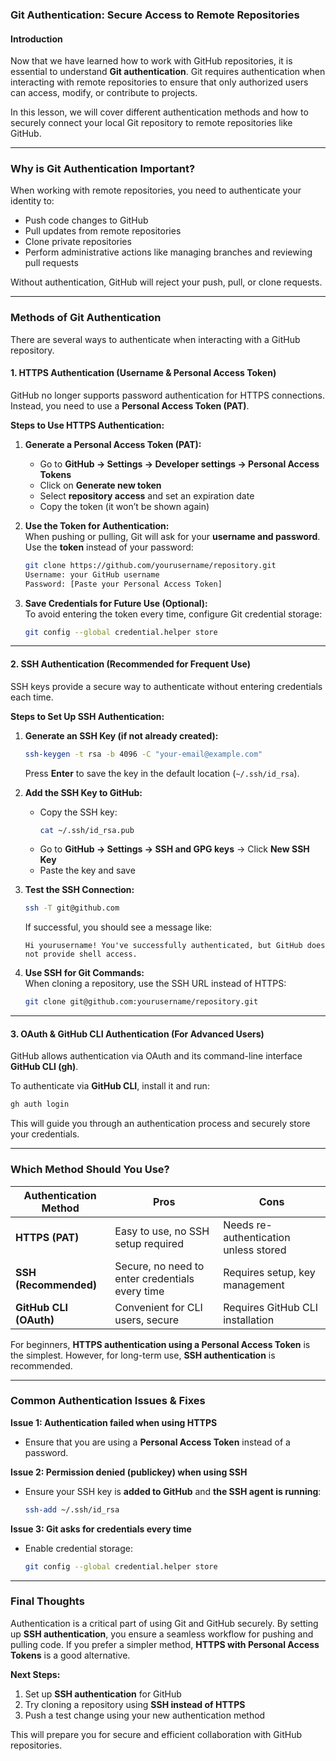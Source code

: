 ### **Git Authentication: Secure Access to Remote Repositories**  

#### **Introduction**  
Now that we have learned how to work with GitHub repositories, it is essential to understand **Git authentication**. Git requires authentication when interacting with remote repositories to ensure that only authorized users can access, modify, or contribute to projects.

In this lesson, we will cover different authentication methods and how to securely connect your local Git repository to remote repositories like GitHub.

---

### **Why is Git Authentication Important?**  
When working with remote repositories, you need to authenticate your identity to:  

- Push code changes to GitHub  
- Pull updates from remote repositories  
- Clone private repositories  
- Perform administrative actions like managing branches and reviewing pull requests  

Without authentication, GitHub will reject your push, pull, or clone requests.

---

### **Methods of Git Authentication**
There are several ways to authenticate when interacting with a GitHub repository.

#### **1. HTTPS Authentication (Username & Personal Access Token)**
GitHub no longer supports password authentication for HTTPS connections. Instead, you need to use a **Personal Access Token (PAT)**.

**Steps to Use HTTPS Authentication:**  

1. **Generate a Personal Access Token (PAT):**  
   - Go to **GitHub → Settings → Developer settings → Personal Access Tokens**  
   - Click on **Generate new token**  
   - Select **repository access** and set an expiration date  
   - Copy the token (it won’t be shown again)

2. **Use the Token for Authentication:**  
   When pushing or pulling, Git will ask for your **username and password**. Use the **token** instead of your password:
   ```bash
   git clone https://github.com/yourusername/repository.git
   Username: your GitHub username
   Password: [Paste your Personal Access Token]
   ```

3. **Save Credentials for Future Use (Optional):**  
   To avoid entering the token every time, configure Git credential storage:
   ```bash
   git config --global credential.helper store
   ```

---

#### **2. SSH Authentication (Recommended for Frequent Use)**
SSH keys provide a secure way to authenticate without entering credentials each time.

**Steps to Set Up SSH Authentication:**  

1. **Generate an SSH Key (if not already created):**  
   ```bash
   ssh-keygen -t rsa -b 4096 -C "your-email@example.com"
   ```
   Press **Enter** to save the key in the default location (`~/.ssh/id_rsa`).

2. **Add the SSH Key to GitHub:**  
   - Copy the SSH key:
     ```bash
     cat ~/.ssh/id_rsa.pub
     ```
   - Go to **GitHub → Settings → SSH and GPG keys** → Click **New SSH Key**  
   - Paste the key and save

3. **Test the SSH Connection:**  
   ```bash
   ssh -T git@github.com
   ```
   If successful, you should see a message like:  
   ```
   Hi yourusername! You've successfully authenticated, but GitHub does not provide shell access.
   ```

4. **Use SSH for Git Commands:**  
   When cloning a repository, use the SSH URL instead of HTTPS:
   ```bash
   git clone git@github.com:yourusername/repository.git
   ```

---

#### **3. OAuth & GitHub CLI Authentication (For Advanced Users)**
GitHub allows authentication via OAuth and its command-line interface **GitHub CLI (gh)**.

To authenticate via **GitHub CLI**, install it and run:
```bash
gh auth login
```
This will guide you through an authentication process and securely store your credentials.

---

### **Which Method Should You Use?**
| Authentication Method | Pros | Cons |
|----------------------|------|------|
| **HTTPS (PAT)** | Easy to use, no SSH setup required | Needs re-authentication unless stored |
| **SSH (Recommended)** | Secure, no need to enter credentials every time | Requires setup, key management |
| **GitHub CLI (OAuth)** | Convenient for CLI users, secure | Requires GitHub CLI installation |

For beginners, **HTTPS authentication using a Personal Access Token** is the simplest. However, for long-term use, **SSH authentication** is recommended.

---

### **Common Authentication Issues & Fixes**
**Issue 1: Authentication failed when using HTTPS**  
- Ensure that you are using a **Personal Access Token** instead of a password.

**Issue 2: Permission denied (publickey) when using SSH**  
- Ensure your SSH key is **added to GitHub** and **the SSH agent is running**:
  ```bash
  ssh-add ~/.ssh/id_rsa
  ```

**Issue 3: Git asks for credentials every time**  
- Enable credential storage:
  ```bash
  git config --global credential.helper store
  ```

---

### **Final Thoughts**
Authentication is a critical part of using Git and GitHub securely. By setting up **SSH authentication**, you ensure a seamless workflow for pushing and pulling code. If you prefer a simpler method, **HTTPS with Personal Access Tokens** is a good alternative.

**Next Steps:**  
1. Set up **SSH authentication** for GitHub  
2. Try cloning a repository using **SSH instead of HTTPS**  
3. Push a test change using your new authentication method  

This will prepare you for secure and efficient collaboration with GitHub repositories.
